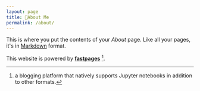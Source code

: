 ```yaml
---
layout: page
title: 👤About Me
permalink: /about/
---
```


This is where you put the contents of your *About* page. Like all your pages, it's in [Markdown](https://guides.github.com/features/mastering-markdown/) format.

This website is powered by **[fastpages](https://github.com/fastai/fastpages)** [^1].



[^1]:a blogging platform that natively supports Jupyter notebooks in addition to other formats.
